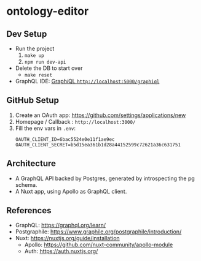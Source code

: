 # ontology-editor

## Dev Setup

* Run the project
    1. `make up`
    2. `npm run dev-api`
* Delete the DB to start over
    * `make reset`
* GraphQL IDE: [Graph*i*QL `http://localhost:5000/graphiql`](http://localhost:5000/graphiql)

## GitHub Setup

1. Create an OAuth app: https://github.com/settings/applications/new
1. Homepage / Callback : `http://localhost:3000/`
1. Fill the env vars in `.env`:
    ```
    OAUTH_CLIENT_ID=6bac5524e0e11f1ae9ec
    OAUTH_CLIENT_SECRET=b5d15ea361b1d28a44152599c72621a36c631751
    ```

## Architecture

* A GraphQL API backed by Postgres, generated by introspecting the pg schema.
* A Nuxt app, using Apollo as GraphQL client.

## References

* GraphQL: https://graphql.org/learn/
* Postgraphile: https://www.graphile.org/postgraphile/introduction/
* Nuxt: https://nuxtjs.org/guide/installation
    * Apollo: https://github.com/nuxt-community/apollo-module
    * Auth: https://auth.nuxtjs.org/
